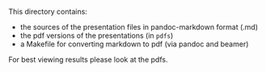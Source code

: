 <!-- zuletzt akualisiert: -->
<!-- 2016-02-23, Uwe Springmann -->

This directory contains:

* the sources of the presentation files in pandoc-markdown format (.md)
* the pdf versions of the presentations (in `pdfs`)
* a Makefile for converting markdown to pdf (via pandoc and beamer)

For best viewing results please look at the pdfs.
